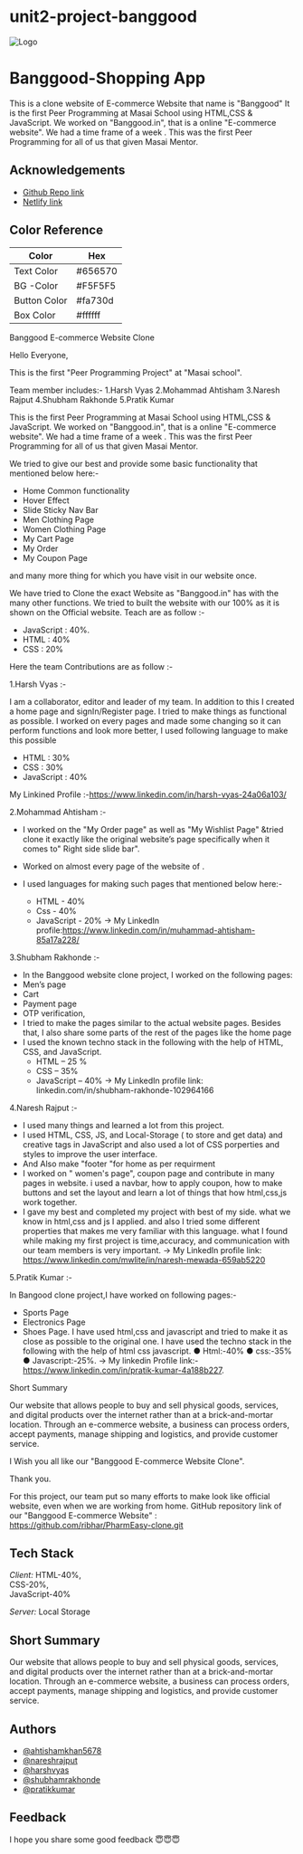 # unit2-project-banggood 
![Logo](https://yt3.ggpht.com/ytc/AKedOLRsHuoeoevDJoyBBECqEkhgJttziD3zXL1j4WUC2w=s900-c-k-c0x00ffffff-no-rj)


# Banggood-Shopping App
This is a clone website of E-commerce Website that name is "Banggood" It is 
the  first Peer Programming at Masai School using  HTML,CSS & JavaScript. We worked on "Banggood.in", that is a online "E-commerce website".
We had a time frame of a week . This was the first Peer Programming for all of us that given Masai Mentor.


## Acknowledgements


 - [ Github Repo link](https://github.com/Harshvyas2704/unit2-project-banggood.git)
 - [ Netlify link](https://github.com/Harshvyas2704/unit2-project-banggood.git)


## Color Reference

| Color             | Hex                                                                |
| ----------------- | ------------------------------------------------------------------ |
| Text Color | #656570 |
| BG -Color | #F5F5F5 |
| Button  Color |#fa730d |
| Box   Color | #ffffff  |

 Banggood E-commerce Website Clone


 Hello Everyone,

 This is the  first "Peer Programming Project" at "Masai school".

 Team member includes:-
 1.Harsh Vyas 
 2.Mohammad Ahtisham
 3.Naresh Rajput
 4.Shubham Rakhonde
 5.Pratik Kumar
 
 This is the  first Peer Programming at Masai School using  HTML,CSS & JavaScript. 
 We worked on "Banggood.in", that is a online "E-commerce website".
 We had a time frame of a week . 
 This was the first Peer Programming for all of us that given Masai Mentor.

 We tried to give our  best and provide some basic functionality that mentioned below here:-

 * Home Common functionality
 * Hover Effect 
 * Slide Sticky Nav Bar
 * Men Clothing Page
 * Women Clothing Page 
 * My Cart Page
 * My Order
 * My Coupon Page

 and many more thing for which you have visit in our website once.

 We have tried to Clone the exact Website  as "Banggood.in" has with the  many other functions.
 We tried to built the website with our 100%  as it is shown on the Official website.
 Teach are as follow :-
  
 * JavaScript : 40%. 
 * HTML :  40%
 * CSS  :  20%

 Here the team Contributions are as follow :-

 1.Harsh Vyas :-

 I am a collaborator, editor and leader of my team. 
 In addition to this I created a home page and signIn/Register page.
 I tried to make things as functional as possible. 
 I worked on every pages and  made some changing so it can perform functions and look more better,
 I used following language to make this possible
 * HTML : 30%
 * CSS : 30%
 * JavaScript : 40%

 My Linkined Profile :-https://www.linkedin.com/in/harsh-vyas-24a06a103/


 2.Mohammad Ahtisham :-

 * I worked on the "My Order page"  as well as "My Wishlist Page"
   &tried clone it exactly like the original website’s page specifically 
   when it comes to" Right side slide bar".
 * Worked on almost every page of the website of .
 * I used  languages for making such pages that mentioned below here:-

   * HTML - 40%
   * Css  - 40%
   * JavaScript - 20%
   -> My LinkedIn profile:https://www.linkedin.com/in/muhammad-ahtisham-85a17a228/ 

 3.Shubham Rakhonde :-
   
 * In the Banggood website clone project, I worked on the following pages:
 * Men’s page
 * Cart
 * Payment page
 * OTP verification,
 * I tried to make the pages similar to the actual website pages. Besides that, I also share some parts of the rest of the pages like the home page
 * I used the known techno stack in the following with the help of HTML, CSS, and JavaScript.
   * HTML – 25 %
   * CSS – 35%
   * JavaScript – 40%
   -> My LinkedIn profile link: linkedin.com/in/shubham-rakhonde-102964166
 


 4.Naresh Rajput :-

 * I used many things and learned a lot from this project.
 * I used HTML, CSS, JS, and Local-Storage ( to store and get data) and creative tags in JavaScript and also used a lot of CSS porperties and styles to improve the user interface.
 * And Also make "footer "for home as per requirment 
 * I worked on " women's page", coupon page and contribute in many pages in website. i used a navbar, how to apply coupon, how to make buttons and set the layout and learn a lot of things that how html,css,js work together.
 * I gave my best and completed my project with best of my side. what we know in html,css and js I applied. and also I tried some different properties that makes me very familiar with this language. what I found while making my first project is time,accuracy, and communication with our team members is very important.
   -> My LinkedIn profile link: https://www.linkedin.com/mwlite/in/naresh-mewada-659ab5220


 
 5.Pratik Kumar :-
 
   In Bangood clone project,I have worked on following pages:-
   * Sports Page
   * Electronics Page 
   * Shoes Page.
   I have used html,css and javascript and tried to make it as close as possible to the original one.
   I have used the techno stack in the following with the help of html css javascript.
   ● Html:-40%
   ● css:-35%
   ● Javascript:-25%.
   -> My linkedin Profile link:-https://www.linkedin.com/in/pratik-kumar-4a188b227.

 Short Summary

 Our website that allows people to buy and sell physical goods, services, and digital products over the internet rather than at a brick-and-mortar location.
 Through an e-commerce website, a business can process orders, accept payments, manage shipping and logistics, and provide customer service.


 I Wish you all like our "Banggood E-commerce Website Clone".

 Thank  you.


 For this project, our team put so many efforts to make look like official website, even when we are working from home.
 GitHub repository link of our "Banggood E-commerce Website" : https://github.com/ribhar/PharmEasy-clone.git
## Tech Stack

*Client:* HTML-40%,   
            CSS-20%,  
            JavaScript-40%

*Server:* Local Storage


## Short Summary 

Our website that allows people to buy and sell physical goods, services, and digital products over the internet rather than at a brick-and-mortar location. Through an e-commerce website, a business can process orders, accept payments, manage shipping and logistics, and provide customer service.


## Authors

- [@ahtishamkhan5678](https://www.linkedin.com/in/muhammad-ahtisham-85a17a228/)
- [@nareshrajput](https://www.linkedin.com/mwlite/in/naresh-mewada-659ab5220)
- [@harshvyas](https://www.linkedin.com/in/harsh-vyas-24a06a103/)
- [@shubhamrakhonde](http://linkedin.com/in/shubham-rakhonde-102964166)
- [@pratikkumar](https://www.linkedin.com/in/pratik-kumar-4a188b227)


## Feedback

I hope you share some good  feedback 😇😇😇
